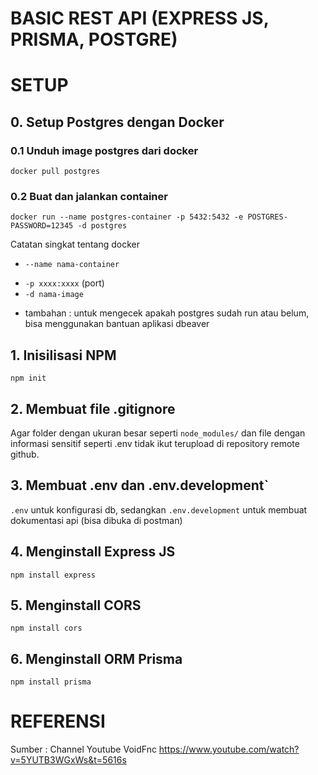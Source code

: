 # BASIC REST API (EXPRESS JS, PRISMA, POSTGRE)

# SETUP
## 0. Setup Postgres dengan Docker
### 0.1 Unduh image postgres dari docker
``` 
docker pull postgres 
```
### 0.2 Buat dan jalankan container
```
docker run --name postgres-container -p 5432:5432 -e POSTGRES-PASSWORD=12345 -d postgres
```  
Catatan singkat tentang docker
* `--name nama-container`
- `-p xxxx:xxxx` (port)
- `-d nama-image`

* tambahan : untuk mengecek apakah postgres sudah run atau belum, bisa menggunakan bantuan aplikasi dbeaver

## 1. Inisilisasi NPM
```npm init```

## 2. Membuat file .gitignore
Agar folder dengan ukuran besar seperti `node_modules/` dan file dengan informasi sensitif seperti .env tidak ikut terupload di repository remote github.

## 3. Membuat .env dan .env.development`
`.env` untuk konfigurasi db, sedangkan `.env.development` untuk membuat dokumentasi api (bisa dibuka di postman)

## 4. Menginstall Express JS
```
npm install express
```

## 5. Menginstall CORS
```
npm install cors
```

## 6. Menginstall ORM Prisma
```
npm install prisma
```

# REFERENSI
Sumber : Channel Youtube VoidFnc
https://www.youtube.com/watch?v=5YUTB3WGxWs&t=5616s

